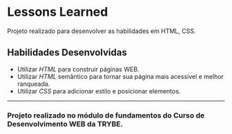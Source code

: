 # Lessons Learned

Projeto realizado para desenvolver as habilidades em HTML, CSS.

## Habilidades Desenvolvidas

* Utilizar _HTML_ para construir páginas WEB.
* Utilizar _HTML_ semântico para tornar sua página mais acessível e melhor ranqueada.
* Utilizar _CSS_ para adicionar estilo e posicionar elementos.

---

### Projeto realizado no módulo de fundamentos do Curso de Desenvolvimento WEB da TRYBE.